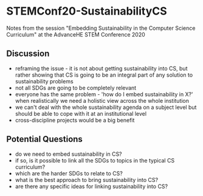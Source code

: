 # STEMConf20-SustainabilityCS

Notes from the session "Embedding Sustainability in the Computer Science Curriculum" at the AdvanceHE STEM Conference 2020

## Discussion

-   reframing the issue - it is not about getting sustainability into CS, but rather showing that CS is going to be an integral part of any solution to sustainability problems
-   not all SDGs are going to be completely relevant
-   everyone has the same problem - 'how do I embed sustainability in X?' when realistically we need a holistic view across the whole institution
-   we can't deal with the whole sustainability agenda on a subject level but should be able to cope with it at an institutional level
-   cross-discipline projects would be a big benefit

## Potential Questions

-   do we need to embed sustainability in CS?
-   if so, is it possible to link all the SDGs to topics in the typical CS curriculum?
-   which are the harder SDGs to relate to CS?
-   what is the best approach to bring sustainability into CS?
-   are there any specific ideas for linking sustainability into CS?

